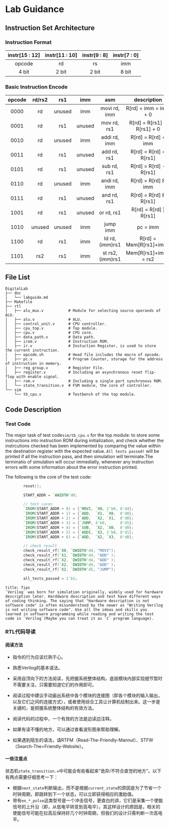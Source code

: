 # Lab Guidance

## Instruction Set Architecture

### Instruction Format

| instr[15 : 12] | instr[11 : 10] | instr[9 : 8] | instr[7 : 0] |
| :------------: | :------------: | :----------: | :----------: |
|     opcode     |       rd       |      rs      |     imm      |
|     4 bit      |     2 bit      |    2 bit     |    8 bit     |

### Basic Instruction Encode

| opcode | rd/rs2 |  rs1   |  imm   |       asm        |         description         |
| :----: | :----: | :----: | :----: | :--------------: | :-------------------------: |
|  0000  |   rd   | unused |  imm   |   movi rd, imm   |    R[rd] = imm = imm + 0    |
|  0001  |   rd   |  rs1   | unused |   mov rd, rs1    | R[rd] = R[rs1] = R[rs1] + 0 |
|  0010  |   rd   | unused |  imm   |   addi rd, imm   |     R[rd] = R[rd] + imm     |
|  0011  |   rd   |  rs1   | unused |   add rd, rs1    |   R[rd] = R[rd] + R[rs1]    |
|  0101  |   rd   |  rs1   | unused |   sub rd, rs1    |   R[rd] = R[rd] - R[rs1]    |
|  0110  |   rd   | unused |  imm   |   andi rd, imm   |     R[rd] = R[rd] & imm     |
|  0111  |   rd   |  rs1   | unused |   and rd, rs1    |   R[rd] = R[rd] & R[rs1]    |
|  1001  |   rd   |  rs1   | unused |  or    rd, rs1   |   R[rd] = R[rd] \| R[rs1]   |
|  1010  | unused | unused |  imm   |     jump imm     |          pc = imm           |
|  1100  |   rd   |  rs1   |  imm   | ld rd, (imm)rs1  |   R[rd] = Mem[R[rs1]+imm]   |
|  1101  |  rs2   |  rs1   |  imm   | st rs2, (imm)rs1 |    Mem[R[rs1]+imm] = rs2    |

## File List

```shell
DigitalLab
├── doc
│   └── labguide.md
├── Makefile
├── rtl
│   ├── alu_mux.v           # Module for selecting source operands of ALU.
│   ├── alu.v               # ALU.
│   ├── control_unit.v      # CPU controller.
│   ├── cpu_top.v           # Top module.
│   ├── cpu.v               # CPU core.
│   ├── data_path.v         # Data path.
│   ├── irom.v              # Instruction ROM.
│   ├── ir.v                # Instuction Register, is used to store the current instruction.
│   ├── opcode.vh           # Head file includes the macro of opcode.
│   ├── pc.v                # Program Counter, storage for the address of instruction in memory. 
│   ├── reg_group.v         # Register File.
│   ├── register.v          # Including an asynchronous reset flip-flop with enable signal.
│   ├── rom.v               # Including a single port synchronous ROM.
│   └── state_transition.v  # FSM module, the core of controller.
└── sim
    └── tb_cpu.v            # Testbench of the top module.
```

## Code Description

### Test Code

The major task of test code`sim/tb_cpu.v` for the top module: to store some instructions into instruction ROM during initialization,  and check whether the instrcutions checked has been implemented by comparing the value within the destination register with the expected value. `All tests passed!` will be printed if all the instruction pass, and then simulation will terminate.The terminatio of simulation will occur immediatly, whenever any instruction errors with some information about the error instruction printed.

The following is the core of the test code:


```Verilog
		reset();

		START_ADDR = `AWIDTH'd0;

		// test cases
		`IROM(START_ADDR + 0) = {`MOVI, `X0, 2'b0, 8'd4};
		`IROM(START_ADDR + 1) = {`ADD,  `X1, `X0,  8'd0};
		`IROM(START_ADDR + 2) = {`ADD,  `X2, `X1,  8'd0};
		`IROM(START_ADDR + 3) = {`JUMP, 4'b0,      8'd5};
		`IROM(START_ADDR + 4) = {`SUB,  `X2, `X0,  8'd0};
		`IROM(START_ADDR + 5) = {`ADDI, `X3, 2'b0, 8'd1};
		`IROM(START_ADDR + 6) = {`ADD,  `X2, `X3,  8'd0};

		// check result
		check_result_rf(`X0, `DWIDTH'd4, "MOVI");
		check_result_rf(`X1, `DWIDTH'd4, "ADD" );
		check_result_rf(`X2, `DWIDTH'd4, "ADD" );
		check_result_rf(`X2, `DWIDTH'd4, "ADD" );
		check_result_rf(`X2, `DWIDTH'd5, "JUMP");

		all_tests_passed = 1'b1;
```

```ad-tip
title: Tips
`Verilog` was born for simulation originally, widely used for hardware description later. Harddware description and test have different ways of coding thinking. The saying that "Hardware description is not software code" is often misunderstood by the newer as "Writing Verilog is not writing software code". Use all the ideas and skills you learned in software programming while reading and writing the test code in `Verilog`(Maybe you can treat it as `C` program language).
```




### RTL代码导读

#### 阅读方法

+ 指令的行为应该烂熟于心。
+ 熟悉Verilog的基本语法。

+ 采用自顶向下的方法阅读，先把握系统整体结构，底层模块内部实现细节暂时不需要关注，只需要知道它们的作用即可。
+ 阅读过程中建议手动画出系统中各个模块的连接图（即各个模块的输入输出，以及它们之间的连接方式），或者使用综合工具让计算机绘制出来。这一步是关键的，是把握系统整体结构的有效方法。

+ 阅读代码的过程中，一个有效的方法是边读边注释。
+ 如果有读不懂的地方，可以通过查看波形图来帮助理解。
+ 如果遇到陌生的语法，请RTFM（Read-The-Friendly-Mannul）、STFW（Search-The=Friendly-Website）。

#### 一些注意点

状态机`state_transition.v`中可能会有些看起来“诡异/不符合直觉的地方”。以下有两点需要仔细思考一下：

+ 根据`next_state`判断输出，而不是根据`current_state`的原因是为了节省一个时钟周期，即跳转到下一个状态，可以立即获得相应的激励值。
+ 带有`en_*_pulse`这类型号是一个冲击信号，更直白的讲，它们是采集一个使能信号的上升沿（即，从低电平转变到高电平）。其这样设计的原因是，相关的使能信号可能在拉高后保持好几个时钟周期，但我们的设计只需判断一次高电平。
